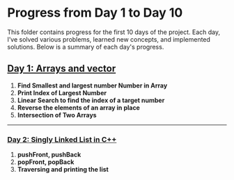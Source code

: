 # Progress from Day 1 to Day 10

This folder contains progress for the first 10 days of the project. Each day, I’ve solved various problems, learned new concepts, and implemented solutions. Below is a summary of each day's progress.

## [Day 1: Arrays and vector](./Day1-Arrays/Day1-Arrays&vectors.cpp)

1. **Find Smallest and largest number Number in Array**
2. **Print Index of Largest Number**
3. **Linear Search to find the index of a target number**
4. **Reverse the elements of an array in place**
5. **Intersection of Two Arrays**

---

### [Day 2: Singly Linked List in C++](./Day2-LinkedList/Day2-LinkedList.cpp)

1. **pushFront, pushBack**
2. **popFront, popBack**
3. **Traversing and printing the list**
